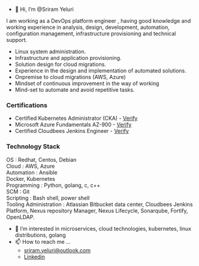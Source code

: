 - 👋 Hi, I’m @Sriram Yeluri


I am working as a DevOps platform engineer , having good knowledge and working experience in analysis, design,
development, automation, configuration management, infrastructure provisioning and technical support.

* Linux system administration.
* Infrastructure and application provisioning.
* Solution design for cloud migrations.
* Experience in the design and implementation of automated solutions.
* Onpremise to cloud migrations (AWS, Azure)
* Mindset of continuous improvement in the way of working
* Mind-set to automate and avoid repetitive tasks.


### Certifications

* Certified Kubernetes Administrator (CKA) - [Verify](https://www.youracclaim.com/badges/dea7a756-8e0f-49c9-9987-dbfecc54c173/public_url)
* Microsoft Azure Fundamentals AZ-900 - [Verify](https://www.youracclaim.com/badges/8b5beb12-4bec-4c32-b895-ff0c183ff2c6/public_url)
* Certified Cloudbees Jenkins Engineer - [Verify](https://certificates.cloudbees.com/yjc3ypcl)

### Technology Stack

OS : Redhat, Centos, Debian  
Cloud : AWS, Azure  
Automation : Ansible  
Docker, Kubernetes  
Programming : Python, golang, c, c++  
SCM : Git  
Scripting : Bash shell, power shell  
Tooling Administration : Atlassian Bitbucket data center, Cloudbees Jenkins Platform, Nexus repository Manager, Nexus Lifecycle,
Sonarqube, Fortify, OpenLDAP.

- 👀 I’m interested in microservices, cloud technologies, kubernetes, linux distributions, golang
- 📫 How to reach me ...
  - sriram.yeluri@outlook.com
  - [Linkedin](https://www.linkedin.com/in/sriram-yeluri-53081747/)

<!---
sriram-yeluri/sriram-yeluri is a ✨ special ✨ repository because its `README.md` (this file) appears on your GitHub profile.
You can click the Preview link to take a look at your changes.
--->
